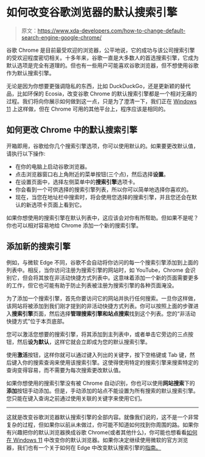 # 如何改变谷歌浏览器的默认搜索引擎

> 原文：<https://www.xda-developers.com/how-to-change-default-search-engine-google-chrome/>

谷歌 Chrome 是目前最受欢迎的浏览器，公平地说，它的成功与该公司搜索引擎的受欢迎程度密切相关。十多年来，谷歌一直是大多数人的首选搜索引擎，它成为默认选项是完全有道理的。但也有一些用户可能喜欢谷歌浏览器，但不想使用谷歌作为默认搜索引擎。

无论是因为你想要更强调隐私的东西，比如 DuckDuckGo，还是更新颖的替代品，比如环保的 Ecosia，改变谷歌 Chrome 的默认搜索引擎都是一个相对无痛的过程。我们将向你展示如何做到这一点，只是为了澄清一下，我们正在 [Windows 11](https://www.xda-developers.com/windows-11/) 上这样做，但在 Chrome 可用的其他平台上，程序应该是相同的。

## 如何更改 Chrome 中的默认搜索引擎

开箱即用，谷歌给你几个搜索引擎选项，你可以使用默认的。如果要更改默认值，请执行以下操作:

*   在你的电脑上启动谷歌浏览器。
*   点击浏览器窗口右上角附近的菜单按钮(三个点)，然后选择**设置**。
*   在设置页面中，选择左侧菜单中的**搜索引擎**选项卡。
*   你会看到一个可供选择的搜索引擎列表，所以你可以简单地选择你喜欢的。
*   现在，当您在地址栏中搜索时，将会使用您选择的搜索引擎，并且您还会在默认的新选项卡页面上看到它。

如果你想使用的搜索引擎在默认列表中，这应该会对你有所帮助。但如果不是呢？你也可以相对容易地给 Chrome 添加一个新的搜索引擎。

## 添加新的搜索引擎

例如，与微软 Edge 不同，谷歌不会自动将你访问的每一个搜索引擎添加到上面的列表中。相反，当你访问注册为搜索引擎的网站时，如 YouTube，Chrome 会识别它，但会将其放在非活动快捷方式列表中。这意味着添加一个新的页面需要更多的工作，但它也可能有助于防止列表被注册为搜索引擎的各种页面淹没。

为了添加一个搜索引擎，首先你要访问它的网站并执行任何搜索。一旦你这样做，该网站将被添加到我们刚才提到的非活动快捷方式列表。你可以按照上面的步骤进入**搜索引擎**页面，然后选择**管理搜索引擎和站点搜索**找到这个列表。您的“非活动快捷方式”位于本页底部。

您可以激活您想要的搜索引擎，将其添加到主列表中，或者单击它旁边的三点按钮，然后**设为默认**，这样它就会立即成为您的默认搜索引擎。

使用**激活**按钮，这样你就可以通过键入列出的关键字，按下空格键或 Tab 键，然后键入你的搜索查询来使用该搜索引擎。这使得使用特定的搜索引擎来搜索特定的查询变得容易，而不需要为每次搜索更改默认值。

如果你想使用的搜索引擎没有被 Chrome 自动识别，你也可以使用**网站搜索**下的**添加**按钮手动添加。但是，手动添加的站点不能设置为所有搜索的默认搜索引擎。您只能在键入查询之前通过使用关联的关键字来使用它们。

* * *

这就是改变谷歌浏览器默认搜索引擎的全部内容。就像我们说的，这不是一个非常复杂的过程，但如果你以前从未做过，你可能不知道如何找到你周围的路。如果你有兴趣把你的默认浏览器换成谷歌 Chrome(或者其他什么)，你可能也想看看[如何在 Windows 11](https://www.xda-developers.com/how-to-change-default-browser-windows-11/) 中改变你的默认浏览器。如果你决定继续使用微软的官方浏览器，我们也有一个关于如何在 Edge 中改变默认搜索引擎的[指南。](https://www.xda-developers.com/how-to-change-default-search-engine-microsoft-edge/)